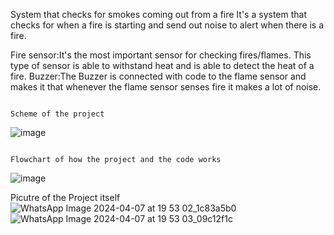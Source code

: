 System that checks for smokes coming out from a fire
It's a system that checks for when a fire is starting and send out noise to alert when there is a fire.

Fire sensor:It's the most important sensor for checking fires/flames.
This type of sensor is able to withstand heat and is able to detect the heat of a fire.
Buzzer:The Buzzer is connected with code to the flame sensor and makes it that whenever the flame sensor senses fire it makes a lot of noise.





















                                                                       Scheme of the project
![image](https://github.com/TheBear40/Proejct/assets/153540503/f1f445c5-13bb-43d2-aa8a-880e4f3128ba)


                                                                         Flowchart of how the project and the code works
![image](https://github.com/TheBear40/Proejct/assets/153540503/07ff5d13-1380-4373-ad23-3de6767fc2db)











Picutre of the Project itself
![WhatsApp Image 2024-04-07 at 19 53 02_1c83a5b0](https://github.com/TheBear400/Proejct/assets/74928382/7c7911e4-5a10-49cc-9afb-a2d781e8748f)
![WhatsApp Image 2024-04-07 at 19 53 03_09c12f1c](https://github.com/TheBear400/Proejct/assets/74928382/3ad290ab-39d1-4fe3-9d62-5d70d6bd1859)
